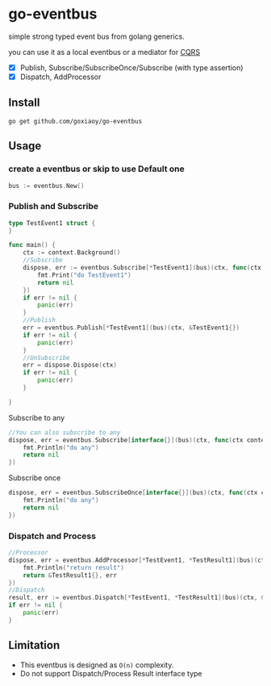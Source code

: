 # go-eventbus
simple strong typed event bus from golang generics.

you can use it as a local eventbus or a mediator for [CQRS](https://en.wikipedia.org/wiki/Command%E2%80%93query_separation)

- [x] Publish, Subscribe/SubscribeOnce/Subscribe (with type assertion)
- [x] Dispatch, AddProcessor

## Install
```
go get github.com/goxiaoy/go-eventbus
```

## Usage

### create a eventbus or skip to use Default one
```go
bus := eventbus.New()
```

### Publish and Subscribe
```go
type TestEvent1 struct {
}

func main() {
    ctx := context.Background()
    //Subscribe
    dispose, err := eventbus.Subscribe[*TestEvent1](bus)(ctx, func(ctx context.Context, event *TestEvent1) error {
        fmt.Print("do TestEvent1")
        return nil
    })
    if err != nil {
        panic(err)
    }
    //Publish
    err = eventbus.Publish[*TestEvent1](bus)(ctx, &TestEvent1{})
    if err != nil {
        panic(err)
    }
    //UnSubscribe
    err = dispose.Dispose(ctx)
    if err != nil {
        panic(err)
    }

}
```
Subscribe to any

```go
//You can also subscribe to any
dispose, err = eventbus.Subscribe[interface{}](bus)(ctx, func(ctx context.Context, event interface{}) error {
    fmt.Println("do any")
    return nil
})
```

Subscribe once
```go
dispose, err = eventbus.SubscribeOnce[interface{}](bus)(ctx, func(ctx context.Context, event interface{}) error {
    fmt.Println("do any")
    return nil
})
```

### Dispatch and Process

```go
//Processor
dispose, err = eventbus.AddProcessor[*TestEvent1, *TestResult1](bus)(ctx, func(ctx context.Context, event *TestEvent1) (*TestResult1, error) {
    fmt.Println("return result")
    return &TestResult1{}, err
})
//Dispatch
result, err := eventbus.Dispatch[*TestEvent1, *TestResult1](bus)(ctx, &TestEvent1{})
if err != nil {
    panic(err)
}
```

## Limitation

- This eventbus is designed as `O(n)` complexity.
- Do not support Dispatch/Process Result interface type  

